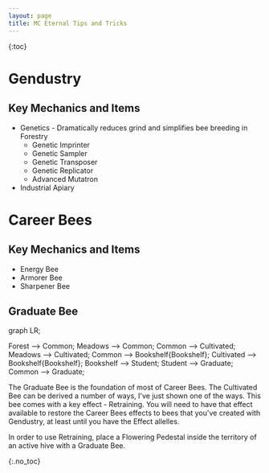 ```yaml
---
layout: page
title: MC Eternal Tips and Tricks
---
```


{:toc}

# Gendustry

## Key Mechanics and Items

* Genetics - Dramatically reduces grind and simplifies bee breeding in Forestry
  * Genetic Imprinter
  * Genetic Sampler
  * Genetic Transposer
  * Genetic Replicator
  * Advanced Mutatron
* Industrial Apiary

# Career Bees

## Key Mechanics and Items

* Energy Bee
* Armorer Bee
* Sharpener Bee

## Graduate Bee

<div class="mermaid">
graph LR;

Forest --> Common;
Meadows --> Common;
Common --> Cultivated;
Meadows --> Cultivated;
Common --> Bookshelf{Bookshelf};
Cultivated --> Bookshelf{Bookshelf};
Bookshelf --> Student;
Student --> Graduate;
Common --> Graduate;

</div>

The Graduate Bee is the foundation of most of Career Bees.  The Cultivated Bee can be derived a number of ways, I've just shown one of the ways.  This bee comes with a key effect - Retraining.  You will need to have that effect available to restore the Career Bees effects to bees that you've created with Gendustry, at least until you have the Effect allelles.

In order to use Retraining, place a Flowering Pedestal inside the territory of an active hive with a Graduate Bee.

{:.no_toc}
